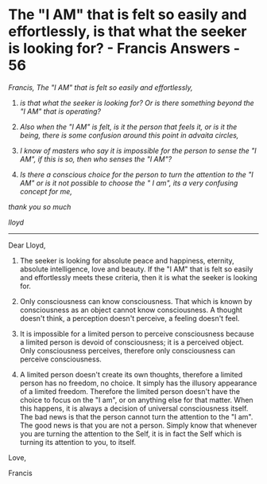 # The "I AM" that is felt so easily and effortlessly, is that what the seeker is looking for? - Francis Answers - 56

_Francis, The "I AM" that is felt so easily and effortlessly,_

1. _is that what the seeker is looking for? Or is there something beyond the "I AM" that is operating?_

2. _Also when the "I AM" is felt, is it the person that feels it, or is it the being, there is some confusion around this point in advaita circles,_

3. _I know of masters who say it is impossible for the person to sense the "I AM", if this is so, then who senses the "I AM"?_

4. _Is there a conscious choice for the person to turn the attention to the "I AM" or is it not possible to choose the " I am", its a very confusing concept for me,_

_thank you so much_

_lloyd_

* * *

Dear Lloyd,

1. The seeker is looking for absolute peace and happiness, eternity, absolute intelligence, love and beauty. If the "I AM" that is felt so easily and effortlessly meets these criteria, then it is what the seeker is looking for.

2. Only consciousness can know consciousness. That which is known by consciousness as an object cannot know consciousness. A thought doesn't think, a perception doesn't perceive, a feeling doesn't feel.

3. It is impossible for a limited person to perceive consciousness because a limited person is devoid of consciousness; it is a perceived object. Only consciousness perceives, therefore only consciousness can perceive consciousness.

4. A limited person doesn't create its own thoughts, therefore a limited person has no freedom, no choice. It simply has the illusory appearance of a limited freedom. Therefore the limited person doesn't have the choice to focus on the "I am", or on anything else for that matter. When this happens, it is always a decision of universal consciousness itself. The bad news is that the person cannot turn the attention to the "I am". The good news is that you are not a person. Simply know that whenever you are turning the attention to the Self, it is in fact the Self which is turning its attention to you, to itself.

Love,

Francis

